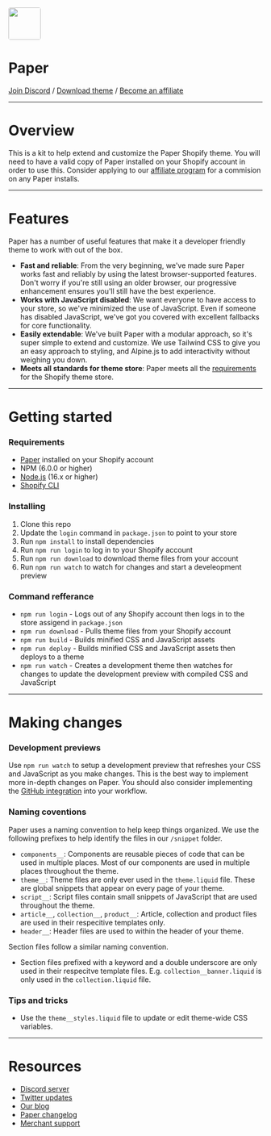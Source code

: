 <img src="https://user-images.githubusercontent.com/4685863/225655352-0d8b3cd2-4b27-4565-9f60-e240a1285349.jpg" width="64" style="border-radius:4px;">

#  Paper

[Join Discord](https://discord.gg/NeSWQWCh) / [Download theme](https://themes.shopify.com/themes/paper/styles/poster) / [Become an affiliate](https://brickspacelab.notion.site/Paper-partner-program-4f3da78aff844b43badce89b570777a6)

---

# Overview
This is a kit to help extend and customize the Paper Shopify theme. You will need to have a valid copy of Paper installed on your Shopify account in order to use this. Consider applying to our [affiliate program](https://brickspacelab.notion.site/Paper-partner-program-4f3da78aff844b43badce89b570777a6) for a commision on any Paper installs.

---

# Features
Paper has a number of useful features that make it a developer friendly theme to work with out of the box.
- **Fast and reliable**: From the very beginning, we've made sure Paper works fast and reliably by using the latest browser-supported features. Don't worry if you're still using an older browser, our progressive enhancement ensures you'll still have the best experience.
- **Works with JavaScript disabled**: We want everyone to have access to your store, so we've minimized the use of JavaScript. Even if someone has disabled JavaScript, we've got you covered with excellent fallbacks for core functionality.
- **Easily extendable**: We've built Paper with a modular approach, so it's super simple to extend and customize. We use Tailwind CSS to give you an easy approach to styling, and Alpine.js to add interactivity without weighing you down.
- **Meets all standards for theme store**: Paper meets all the [requirements](https://shopify.dev/docs/themes/store/requirements) for the Shopify theme store.

---

# Getting started
### Requirements
- [Paper](https://themes.shopify.com/themes/paper/styles/poster) installed on your Shopify account
- NPM (6.0.0 or higher)
- [Node.js](https://nodejs.org/en/download/) (16.x or higher)
- [Shopify CLI](https://shopify.dev/docs/themes/tools/cli/install)


### Installing
1. Clone this repo
2. Update the `login` command in `package.json` to point to your store
3. Run `npm install` to install dependencies
4. Run `npm run login` to log in to your Shopify account
5. Run `npm run download` to download theme files from your account
6. Run `npm run watch` to watch for changes and start a develeopment preview

### Command refferance

- `npm run login` - Logs out of any Shopify account then logs in to the store assigend in `package.json`
- `npm run download` - Pulls theme files from your Shopify account
- `npm run build` - Builds minified CSS and JavaScript assets
- `npm run deploy` - Builds minified CSS and JavaScript assets then deploys to a theme
- `npm run watch` - Creates a development theme then watches for changes to update the development preview with compiled CSS and JavaScript

---

# Making changes

### Development previews
Use `npm run watch` to setup a development preview that refreshes your CSS and JavaScript as you make changes. This is the best way to implement more in-depth changes on Paper. You should also consider implementing the [GitHub integration](https://shopify.dev/docs/themes/tools/github) into your workflow. 

### Naming coventions
Paper uses a naming convention to help keep things organized. We use the following prefixes to help identify the files in our `/snippet` folder.
- `components__`: Components are reusable pieces of code that can be used in multiple places. Most of our components are used in multiple places throughout the theme.
- `theme__`: Theme files are only ever used in the `theme.liquid` file. These are global snippets that appear on every page of your theme.
- `script__`: Script files contain small snippets of JavaScript that are used throughout the theme.
- `article__`, `collection__`, `product__`: Article, collection and product files are used in their respecitive templates only.
- `header__`: Header files are used to within the header of your theme.

Section files follow a similar naming convention. 
- Section files prefixed with a keyword and a double underscore are only used in their respecitve template files. E.g. `collection__banner.liquid` is only used in the `collection.liquid` file.

### Tips and tricks
- Use the `theme__styles.liquid` file to update or edit theme-wide CSS variables.

---

# Resources
- [Discord server](https://discord.gg/NeSWQWCh)
- [Twitter updates](https://twitter.com/brickspacelab)
- [Our blog](https://brickspacelab.com/blogs/news)
- [Paper changelog](https://brickspacelab.notion.site/Paper-changelog-cdfeea8101ae465f8880ac90ce22e951)
- [Merchant support](https://brickspacelab.notion.site/Paper-help-center-84ce6b9217574833a7d9b9f4053cb403)


